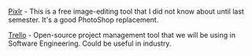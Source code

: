 [Pixlr](https://pixlr.com/) - This is a free image-editing tool that I did not know about until last semester. It's a good PhotoShop replacement. 

[Trello](https://trello.com/) - Open-source project management tool that we will be using in Software Engineering. Could be useful in industry.
